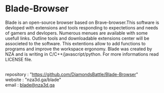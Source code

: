 # Blade-Browser
Blade is an open-source browser based on Brave-browser.This
software is devloped with extensions and tools responding
to expectetions and needs of gamers and devlopers. Numerous
menues are available with some usefull links. Outline tools
and downloadable extensions center will be associeted to the
software. This extentions allow to add functions to programs
and improve the workspace ergonomy. Blade was created by NZA
and is writing in C/C++/javascript/python. For more
informations read LICENSE file.

<br/>repository : "https://github.com/DiamondsBattle/Blade-Browser"
<br/>website : "nza3d.ga/blade"
<br/>email : blade@nza3d.ga
